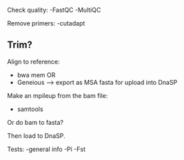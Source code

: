 Check quality:
-FastQC 
-MultiQC

Remove primers:
-cutadapt

Trim? 
-

Align to reference:
- bwa mem
OR
- Geneious --> export as MSA fasta for upload into DnaSP

Make an mpileup from the bam file:
- samtools

Or do bam to fasta?

Then load to DnaSP. 

Tests:
-general info
-Pi
-Fst
